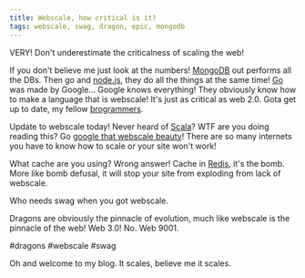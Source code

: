 ```yaml
---
title: Webscale, how critical is it?
tags: webscale, swag, dragon, epic, mongodb
---
```


VERY! Don't underestimate the criticalness of scaling the web!

If you don't believe me just look at the numbers! <a href="http://mongodb-is-web-scale.com/" target="_blank">MongoDB</a> out performs all the DBs. Then go and <a href="http://nodejs.org/" target="_blank">node.js</a>, they do all the things at the same time! <a href="http://golang.org/" target="_blank">Go</a> was made by Google... Google knows everything! They obviously know how to make a language that is webscale! It's just as critical as web 2.0. Gota get up to date, my fellow <a href="http://areyouabrogrammer.com/" target="_blank">brogrammers</a>.

Update to webscale today! Never heard of <a href="http://www.scala-lang.org/" target="_blank">Scala</a>? WTF are you doing reading this? Go <a href="http://lmgtfy.com/?q=scala" target="_blank">google that webscale beauty</a>! There are so many internets you have to know how to scale or your site won't work!

What cache are you using? Wrong answer! Cache in <a href="http://redis.io/" target="_blank">Redis</a>, it's the bomb. More like bomb defusal, it will stop your site from exploding from lack of webscale.

Who needs swag when you got webscale.

Dragons are obviously the pinnacle of evolution, much like webscale is the pinnacle of the web! Web 3.0! No. Web 9001.

\#dragons #webscale #swag

Oh and welcome to my blog. It scales, believe me it scales.
